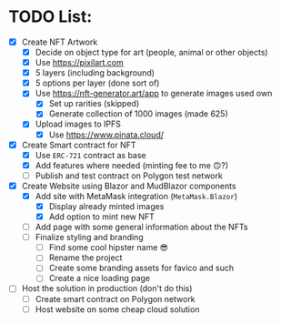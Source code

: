 # TODO List:

- [X] Create NFT Artwork
  - [X] Decide on object type for art (people, animal or other objects)
  - [X] Use https://pixilart.com
  - [X] 5 layers (including background)
  - [X] 5 options per layer (done sort of)
  - [X] Use https://nft-generator.art/app to generate images used own
    - [X] Set up rarities (skipped)
    - [X] Generate collection of 1000 images (made 625)
  - [X] Upload images to IPFS
    - [X] Use https://www.pinata.cloud/
- [X] Create Smart contract for NFT
  - [X] Use `ERC-721` contract as base
  - [X] Add features where needed (minting fee to me 🙃?)
  - [ ] Publish and test contract on Polygon test network
- [X] Create Website using Blazor and MudBlazor components
  - [X] Add site with MetaMask integration (`MetaMask.Blazor`)
    - [X] Display already minted images
    - [X] Add option to mint new NFT
  - [ ] Add page with some general information about the NFTs
  - [ ] Finalize styling and branding
    - [ ] Find some cool hipster name 😎
    - [ ] Rename the project
    - [ ] Create some branding assets for favico and such
    - [ ] Create a nice loading page
- [ ] Host the solution in production (don't do this)
  - [ ] Create smart contract on Polygon network
  - [ ] Host website on some cheap cloud solution